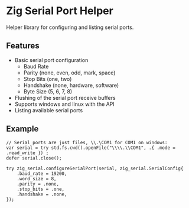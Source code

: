 # Zig Serial Port Helper

Helper library for configuring and listing serial ports.

## Features

- Basic serial port configuration
  - Baud Rate
  - Parity (none, even, odd, mark, space)
  - Stop Bits (one, two)
  - Handshake (none, hardware, software)
  - Byte Size (5, 6, 7, 8)
- Flushing of the serial port receive buffers
- Supports windows and linux with the API
- Listing available serial ports

## Example

```zig
// Serial ports are just files, \\.\COM1 for COM1 on windows:
var serial = try std.fs.cwd().openFile("\\\\.\\COM1", .{ .mode = .read_write }) ;
defer serial.close();

try zig_serial.configureSerialPort(serial, zig_serial.SerialConfig{
    .baud_rate = 19200,
    .word_size = 8,
    .parity = .none,
    .stop_bits = .one,
    .handshake = .none,
});
```
